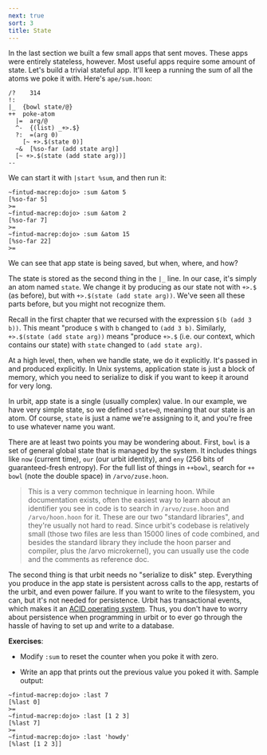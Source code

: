 ```yaml
---
next: true
sort: 3
title: State
---
```


In the last section we built a few small apps that sent moves.
These apps were entirely stateless, however.  Most useful apps
require some amount of state.  Let's build a trivial stateful
app.  It'll keep a running the sum of all the atoms we poke it with.
Here's `ape/sum.hoon`:

```
/?    314
!:
|_  {bowl state/@}
++  poke-atom
  |=  arg/@
  ^-  {(list) _+>.$}
  ?:  =(arg 0)  
    [~ +>.$(state 0)]
  ~&  [%so-far (add state arg)]
  [~ +>.$(state (add state arg))]
--
```

We can start it with `|start %sum`, and then run it:

```
~fintud-macrep:dojo> :sum &atom 5
[%so-far 5]
>=
~fintud-macrep:dojo> :sum &atom 2
[%so-far 7]
>=
~fintud-macrep:dojo> :sum &atom 15
[%so-far 22]
>=
```

We can see that app state is being saved, but when, where, and
how?

The state is stored as the second thing in the `|_` line.  In our
case, it's simply an atom named `state`.  We change it by
producing as our state not with `+>.$` (as before), but with `+>.$(state (add state arg))`.  We've seen all these parts before, but you might not
recognize them.

Recall in the first chapter that we recursed with the expression
`$(b (add 3 b))`.  This meant "produce `$` with `b` changed to
`(add 3 b)`.  Similarly, `+>.$(state (add state arg))` means
"produce `+>.$` (i.e. our context, which contains our state) with
`state` changed to `(add state arg)`.

At a high level, then, when we handle state, we do it explicitly.
It's passed in and produced explicitly.  In Unix systems,
application state is just a block of memory, which you need to
serialize to disk if you want to keep it around for very long.

In urbit, app state is a single (usually complex) value.  In our
example, we have very simple state, so we defined `state=@`,
meaning that our state is an atom.  Of course, `state` is just a
name we're assigning to it, and you're free to use whatever name
you want.

There are at least two points you may be wondering about.  First, `bowl` is a set of general global state that is managed by the system.  It
includes things like `now` (current time), `our` (our urbit
identity), and `eny` (256 bits of guaranteed-fresh entropy).  For
the full list of things in `++bowl`, search for `++  bowl` (note
the double space) in `/arvo/zuse.hoon`.

> This is a very common technique in learning hoon.  While
> documentation exists, often the easiest way to learn about an
> identifier you see in code is to search in `/arvo/zuse.hoon`
> and `/arvo/hoon.hoon` for it.  These are our two "standard
> libraries", and they're usually not hard to read.  Since
> urbit's codebase is relatively small (those two files are less
> than 15000 lines of code combined, and besides the standard
> library they include the hoon parser and compiler, plus the
> /arvo microkernel), you can usually use the code and the
> comments as reference doc.

The second thing is that urbit needs no "serialize to disk" step.
Everything you produce in the app state is persistent across
calls to the app, restarts of the urbit, and even power failure.
If you want to write to the filesystem, you can, but it's not
needed for persistence.  Urbit has transactional events, which
makes it an [ACID operating system](https://en.wikipedia.org/wiki/ACID).  Thus, you don't have to
worry about persistence when programming in urbit or to ever go
through the hassle of having to set up and write to a database.

**Exercises**:

- Modify `:sum` to reset the counter when you poke it with zero.

- Write an app that prints out the previous value you poked it
  with.  Sample output:

```
~fintud-macrep:dojo> :last 7
[%last 0]
>=
~fintud-macrep:dojo> :last [1 2 3]
[%last 7]
>=
~fintud-macrep:dojo> :last 'howdy'
[%last [1 2 3]]
